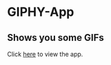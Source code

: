 # GIPHY-App
## Shows you some GIFs
Click [here](https://bajwals.github.io/GIPHY-App/) to view the app.
